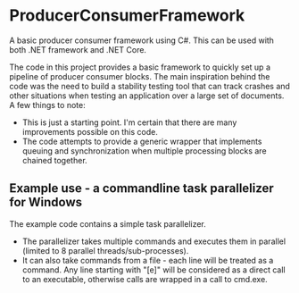 # ProducerConsumerFramework
A basic producer consumer framework using C#. This can be used with both .NET framework and .NET Core.

The code in this project provides a basic framework to quickly set up a pipeline of producer consumer blocks.
The main inspiration behind the code was the need to build a stability testing tool that can track crashes and other situations when testing an application
over a large set of documents. A few things to note:
* This is just a starting point. I'm certain that there are many improvements possible on this code.
* The code attempts to provide a generic wrapper that implements queuing and synchronization when multiple processing blocks are chained together.

## Example use - a commandline task parallelizer for Windows
The example code contains a simple task parallelizer. 
* The parallelizer takes multiple commands and executes them in parallel (limited to 8 parallel threads/sub-processes).
* It can also take commands from a file - each line will be treated as a command. Any line starting with "[e]" will be considered as a direct call to an executable, otherwise calls are wrapped in a call to cmd.exe.
